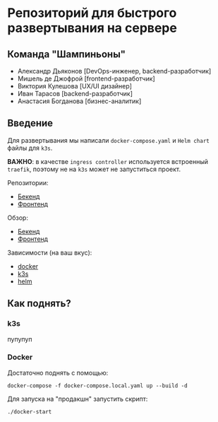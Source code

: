 # Репозиторий для быстрого развертывания на сервере
## Команда "Шампиньоны"
 - Александр Дьяконов [DevOps-инженер, backend-разработчик]
 - Мишель де Джофрой [frontend-разработчик]
 - Виктория Кулешова [UX/UI дизайнер]
 - Иван Тарасов [backend-разработчик]
 - Анастасия Богданова [бизнес-аналитик]

## Введение
Для развертывания мы написали `docker-compose.yaml` и `Helm chart` файлы для `k3s`.
    
**ВАЖНО**: в качестве `ingress controller` используется встроенный `traefik`, поэтому не на `k3s` может не запуститься проект.

Репозитории:
  - [Бекенд](https://github.com/shampsdev/mts-backend)
  - [Фронтенд](https://github.com/shampsdev/mts-frontend)

Обзор:
  - [Бекенд](https://api.mts.shamps.dev)
  - [Фронтенд](https://mts.shamps.dev)

Зависимости (на ваш вкус):
  - [docker](https://docs.docker.com/engine/install/ubuntu/)
  - [k3s](https://docs.k3s.io/quick-start)
  - [helm](https://helm.sh/docs/intro/install/)

## Как поднять?
### k3s
пупупуп

### Docker
Достаточно поднять с помощью:
```
docker-compose -f docker-compose.local.yaml up --build -d
```

Для запуска на "продакшн" запустить скрипт:
```
./docker-start
```